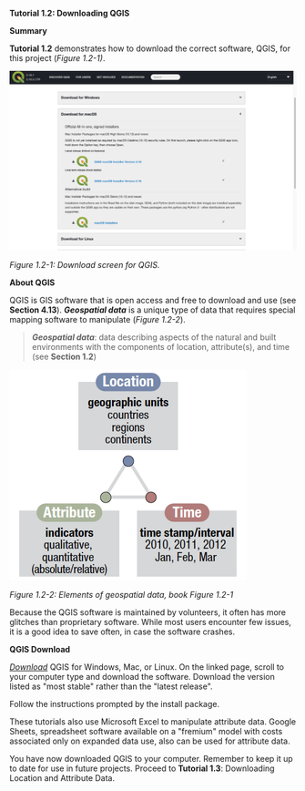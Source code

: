 **Tutorial 1.2: Downloading QGIS**

**Summary**

**Tutorial 1.2** demonstrates how to download the correct software, QGIS, for this project (*Figure 1.2-1)*.

![](1.2_Download_QGIS_images/image_0.png)

*Figure 1.2-1: Download screen for QGIS.*

**About QGIS**

QGIS is GIS software that is open access and free to download and use (see **Section 4.13**). ***Geospatial data*** is a unique type of data that requires special mapping software to manipulate (*Figure 1.2-2*).

> ***Geospatial data***: data describing aspects of the natural and built environments with the components of location, attribute(s), and time (see **Section 1.2**)

![](1.2_Download_QGIS_images/image_1.png)

*Figure 1.2-2: Elements of geospatial data, book Figure 1.2-1*

Because the QGIS software is maintained by volunteers, it often has more glitches than proprietary software. While most users encounter few issues, it is a good idea to save often, in case the software crashes.

**QGIS Download**

*[Download](https://qgis.org/en/site/forusers/download.html)* QGIS for Windows, Mac, or Linux. On the linked page, scroll to your computer type and download the software. Download the version listed as "most stable" rather than the "latest release".

Follow the instructions prompted by the install package.

These tutorials also use Microsoft Excel to manipulate attribute data. Google Sheets, spreadsheet software available on a "fremium" model with costs associated only on expanded data use, also can be used for attribute data.

You have now downloaded QGIS to your computer. Remember to keep it up to date for use in future projects. Proceed to **Tutorial 1.3**: Downloading Location and Attribute Data.

